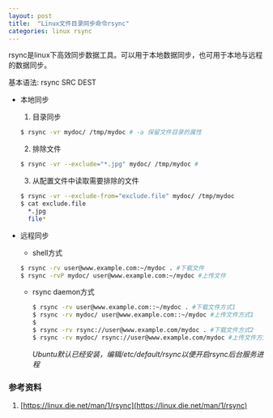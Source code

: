 ```yaml
---
layout: post
title:  "Linux文件目录同步命令rsync"
categories: linux rsync
---
```


rsync是linux下高效同步数据工具。可以用于本地数据同步，也可用于本地与远程的数据同步。

基本语法: rsync SRC DEST

- 本地同步
  1. 目录同步
  ```bash
  $ rsync -vr mydoc/ /tmp/mydoc # -a 保留文件目录的属性
  ```

  2. 排除文件
  ```bash
  $ rsync -vr --exclude="*.jpg" mydoc/ /tmp/mydoc #
  ```

  3. 从配置文件中读取需要排除的文件
  ```bash
  $ rsync -vr --exclude-from="exclude.file" mydoc/ /tmp/mydoc
  $ cat exclude.file
    *.jpg
    file*
  ```

- 远程同步
  - shell方式
  ```bash
  $ rsync -rv user@www.example.com:~/mydoc . #下载文件
  $ rsync -rvP mydoc/ user@www.example.com:~/mydoc #上传文件
  ```

  - rsync daemon方式
    ```bash
    $ rsync -rv user@www.example.com::~/mydoc . #下载文件方式1
    $ rsync -rv mydoc/ user@www.example.com::~/mydoc #上传文件方式1
    $
    $ rsync -rv rsync://user@www.example.com/mydoc . #下载文件方式2
    $ rsync -rv mydoc/ rsync://user@www.example.com/mydoc #上传文件方式2
    ```
    _Ubuntu默认已经安装，编辑/etc/default/rsync以便开启rsync后台服务进程_

### 参考资料
1. [https://linux.die.net/man/1/rsync](https://linux.die.net/man/1/rsync)
